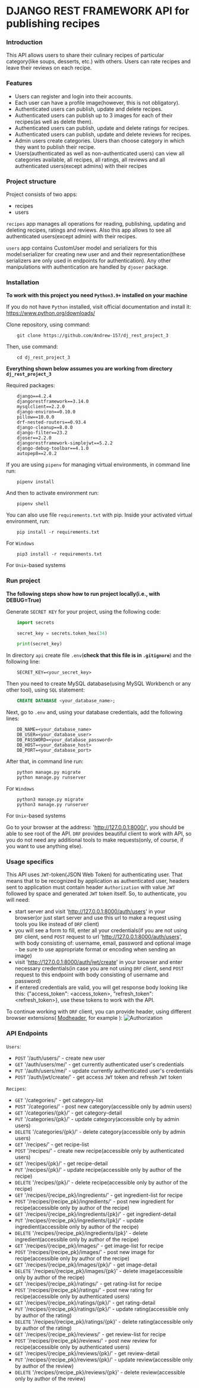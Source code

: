 # DJANGO REST FRAMEWORK API for publishing recipes

### Introduction
This API allows users to share their culinary recipes of particular category(like soups, desserts, etc.) with others. Users can rate recipes and leave their reviews on each recipe.

### Features 
* Users can register and login into their accounts.
* Each user can have a profile image(however, this is not obligatory).
* Authenticated users can publish, update and delete recipes.
* Authenticated users can publish up to 3 images for each of their recipes(as well as delete them).
* Authenticated users can publish, update and delete ratings for recipes.
* Authenticated users can publish, update and delete reviews for recipes.
* Admin users create categories. Users than choose category in which they want to publish their recipe.
* Users(authenticated as well as non-authenticated users) can view all categories available, all recipes, all ratings, all reviews and all authenticated users(except admins) with their recipes


### Project structure
Project consists of two apps:
- recipes
- users

`recipes` app manages all operations for reading, publishing, updating and deleting recipes, ratings and reviews. Also this app allows to see all authenticated users(except admin) with their recipes.

`users` app contains CustomUser model and serializers for this model:serializer for creating new user and and their representation(these serializers are only used in endpoints for authentication). Any other manipulations with authentication are handled by `djoser` package.

### Installation

**To work with this project you need `Python3.9+` installed on your machine**

If you do not have `Python` installed, 
visit official documentation and install it: https://www.python.org/downloads/

Clone repository, using command:
```
    git clone https://github.com/Andrew-157/dj_rest_project_3
```

Then, use command:
```
    cd dj_rest_project_3
```

**Everything shown below assumes you are working from directory `dj_rest_project_3`**

Required packages:
```
    django==4.2.4
    djangorestframework==3.14.0
    mysqlclient==2.2.0
    django-environ==0.10.0
    pillow==10.0.0
    drf-nested-routers==0.93.4
    django-cleanup==8.0.0
    django-filter==23.2
    djoser==2.2.0
    djangorestframework-simplejwt==5.2.2
    django-debug-toolbar==4.1.0
    autopep8==2.0.2
```

If you are using `pipenv` for managing virtual environments, in command line run:
```
    pipenv install
```
And then to activate environment run:
```
    pipenv shell
```

You can also use file `requirements.txt` with pip.
Inside your activated virtual environment, run:
```
    pip install -r requirements.txt
```
For `Windows`
```
    pip3 install -r requirements.txt
```
For `Unix`-based systems

### Run project

**The following steps show how to run project locally(i.e., with DEBUG=True)**

Generate `SECRET KEY` for your project, using the following code:
```python
    import secrets

    secret_key = secrets.token_hex(34)

    print(secret_key)
```

In directory `api` create file `.env`(**check that this file is in `.gitignore`**) and the following line:
```
    SECRET_KEY=<your_secret_key>
```

Then you need to create MySQL database(using MySQL Workbench or any other tool), using `SQL` statement:
```SQL
    CREATE DATABASE <your_database_name>;
```

Next, go to `.env` and, using your database credentials, add the following lines:
```
    DB_NAME=<your_database_name>
    DB_USER=<your_database_user>
    DB_PASSWORD=<your_database_password>
    DB_HOST=<your_database_host>
    DB_PORT=<your_database_port>
```

After that, in command line run:
```
    python manage.py migrate
    python manage.py runserver
```
For `Windows`
```
    python3 manage.py migrate
    python3 manage.py runserver
```
For `Unix`-based systems

Go to your browser at the address: 'http://127.0.0.1:8000/', you should be able to see root of the API. `DRF`
provides beautiful client to work with API, so you do not need any additional tools to make requests(only, of course, if you want to use anything else).

### Usage specifics
This API uses `JWT`-token(JSON Web Token) for authenticating user. That means that to be recognized by application as authenticated user, headers sent to application must contain header `Authorization` with value `JWT` followed by space and generated `JWT` token itself. So, to authenticate, you will need:
* start server and visit 'http://127.0.0.1:8000/auth/users' in your browser(or just start server and use this url to make a request using tools you like instead of `DRF` client)
* you will see a form to fill, enter all your credentials(if you are not using `DRF` client, send `POST` request to url 'http://127.0.0.1:8000/auth/users', with body consisting of: username, email, password
and optional image - be sure to use appropriate format or encoding when sending an image)
* visit 'http://127.0.0.1:8000/auth/jwt/create' in your browser and enter necessary credentials(in case you are not using `DRF` client, send `POST` request to this endpoint with body consisting of username and password)
* if entered credentials are valid, you will get response body looking like this: 
    {"access_token": <access_token>,
    "refresh_token": <refresh_token>}, use these tokens to work with the API.

To continue working with `DRF` client, you can provide header, using different browser extensions(
    [Modheader](https://chrome.google.com/webstore/detail/modheader-modify-http-hea/idgpnmonknjnojddfkpgkljpfnnfcklj), for example
):
![Authorization](docs/images/Authorization.png)

### API Endpoints

`Users`:
* `POST` '/auth/users/' - create new user
* `GET` '/auth/users/me/' - get currently authenticated user's credentials
* `PUT` '/auth/users/me/' - update currently authenticated user's credentials
* `POST` '/auth/jwt/create/' - get access `JWT` token and refresh `JWT` token

`Recipes`:
* `GET` '/categories/' - get category-list
* `POST` '/categories/' - post new category(accessible only by admin users)
* `GET` '/categories/{pk}/' - get category-detail
* `PUT` '/categories/{pk}/' - update category(accessible only by admin users)
* `DELETE` '/categories/{pk}/' - delete category(accessible only by admin users)
* `GET` '/recipes/' - get recipe-list
* `POST` '/recipes/' - create new recipe(accessible only by authenticated users)
* `GET` '/recipes/{pk}/' - get recipe-detail
* `PUT` '/recipes/{pk}/' - update recipe(accessible only by author of the recipe)
* `DELETE` '/recipes/{pk}/' - delete recipe(accessible only by author of the recipe)
* `GET` '/recipes/{recipe_pk}/ingredients/' - get ingredient-list for recipe
* `POST` '/recipes/{recipe_pk}/ingredients/' - post new ingredient for recipe(accessible only by author of the recipe)
* `GET` '/recipes/{recipe_pk}/ingredients/{pk}/' - get ingredient-detail
* `PUT` '/recipes/{recipe_pk}/ingredients/{pk}/' - update ingredient(accessible only by author of the recipe)
* `DELETE` '/recipes/{recipe_pk}/ingredients/{pk}' - delete ingredient(accessible only by author of the recipe)
* `GET` '/recipes/{recipe_pk}/images/' - get image-list for recipe
* `POST` '/recipes/{recipe_pk}/images/' - post new image for recipe(accessible only by author of the recipe)
* `GET` '/recipes/{recipe_pk}/images/{pk}/' - get image-detail
* `DELETE` '/recipes/{recipe_pk}/images/{pk}' - delete image(accessible only by author of the recipe)
* `GET` '/recipes/{recipe_pk}/ratings/' - get rating-list for recipe
* `POST` '/recipes/{recipe_pk}/ratings/' - post new rating for recipe(accessible only by authenticated users)
* `GET` '/recipes/{recipe_pk}/ratings/{pk}/' - get rating-detail
* `PUT` '/recipes/{recipe_pk}/ratings/{pk}/' - update rating(accessible only by author of the rating)
* `DELETE` '/recipes/{recipe_pk}/ratings/{pk}' - delete rating(accessible only by author of the rating)
* `GET` '/recipes/{recipe_pk}/reviews/' - get review-list for recipe
* `POST` '/recipes/{recipe_pk}/reviews/' - post new review for recipe(accessible only by authenticated users)
* `GET` '/recipes/{recipe_pk}/reviews/{pk}/' - get review-detail
* `PUT` '/recipes/{recipe_pk}/reviews/{pk}/' - update review(accessible only by author of the review)
* `DELETE` '/recipes/{recipe_pk}/reviews/{pk}' - delete review(accessible only by author of the review)